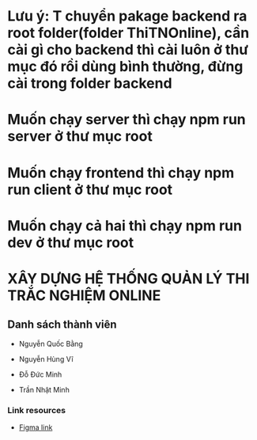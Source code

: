 # Lưu ý: T chuyển pakage backend ra root folder(folder ThiTNOnline), cần cài gì cho backend thì cài luôn ở thư mục đó rồi dùng bình thường, đừng cài trong folder backend
# Muốn chạy server thì chạy npm run server ở thư mục root
# Muốn chạy frontend thì chạy npm run client ở thư mục root
# Muốn chạy cả hai thì chạy npm run dev ở thư mục root

# XÂY DỰNG HỆ THỐNG QUẢN LÝ THI TRẮC NGHIỆM ONLINE

## Danh sách thành viên

- Nguyễn Quốc Bằng

- Nguyễn Hùng Vĩ

- Đỗ Đức Minh

- Trần Nhật Minh

### Link resources

- [Figma link](https://www.figma.com/file/40hanmRhwgwFsyUjt4A4pO/Trac-Nghiem-Online)
